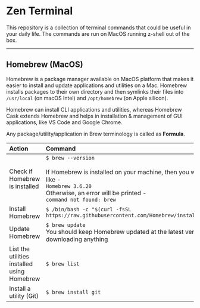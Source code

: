 # Zen Terminal
This repository is a collection of terminal commands that could be useful in your daily life. The commands are run on MacOS running z-shell out of the box.
- - -
## Homebrew (MacOS)

Homebrew is a package manager available on MacOS platform that makes it easier to install and update applications and utilities on a Mac. Homebrew installs packages to their own directory and then symlinks their files into `/usr/local` (on macOS Intel) and `/opt/homebrew` (on Apple silicon).

Homebrew can install CLI applications and utilities, whereas Homebrew Cask extends Homebrew and helps in installation & management of GUI applications, like VS Code and Google Chrome.

Any package/utility/application in Brew terminology is called as **Formula**.

| Action      | Command |
| :---        |    :----   |
| Check if Homebrew is installed | `$ brew --version` <br><br> If Homebrew is installed on your machine, then you will get its version, like - <br> `Homebrew 3.6.20` <br> Otherwise, an error will be printed - <br> `command not found: brew`|
| Install Homebrew | `$ /bin/bash -c "$(curl -fsSL https://raw.githubusercontent.com/Homebrew/install/HEAD/install.sh)"`|
| Update Homebrew | `$ brew update` <br> You should keep Homebrew updated at the latest version before downloading anything |
| List the utilities installed using Homebrew | `$ brew list`|
| Install a utility (Git) | `$ brew install git` |
